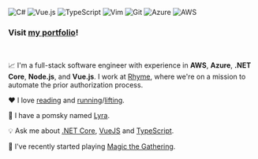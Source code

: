 ![C#](https://img.shields.io/badge/c%23-%23239120.svg?style=for-the-badge&logo=c-sharp&logoColor=white) ![Vue.js](https://img.shields.io/badge/vuejs-%2335495e.svg?style=for-the-badge&logo=vuedotjs&logoColor=%234FC08D) ![TypeScript](https://img.shields.io/badge/typescript-%23007ACC.svg?style=for-the-badge&logo=typescript&logoColor=white) ![Vim](https://img.shields.io/badge/VIM-%2311AB00.svg?style=for-the-badge&logo=vim&logoColor=white) ![Git](https://img.shields.io/badge/git-%23F05033.svg?style=for-the-badge&logo=git&logoColor=white) ![Azure](https://img.shields.io/badge/azure-%230072C6.svg?style=for-the-badge&logo=azure-devops&logoColor=white) ![AWS](https://img.shields.io/badge/AWS-%23FF9900.svg?style=for-the-badge&logo=amazon-aws&logoColor=white)

### Visit [my portfolio](https://rutholdja.netlify.app/)!

<br />

📈 I'm a full-stack software engineer with experience in **AWS**, **Azure**, **.NET Core**, **Node.js**, and **Vue.js**. I work at [Rhyme](https://www.getrhyme.com/), where we're on a mission to automate the prior authorization process.

❤ I love [reading](https://www.goodreads.com/user/show/72249220-ruth) and [running](https://www.strava.com/athletes/roldja)/[lifting](https://www.hevy.com/user/ruthrootz).

🐶 I have a pomsky named [Lyra](https://i.redd.it/cjx69yir8rb91.jpg).

💡 Ask me about [.NET Core](https://dotnet.microsoft.com/), [VueJS](https://vuejs.org/) and [TypeScript](https://www.typescriptlang.org/).

🎴 I've recently started playing [Magic the Gathering](https://magic.wizards.com/en).

<br />
